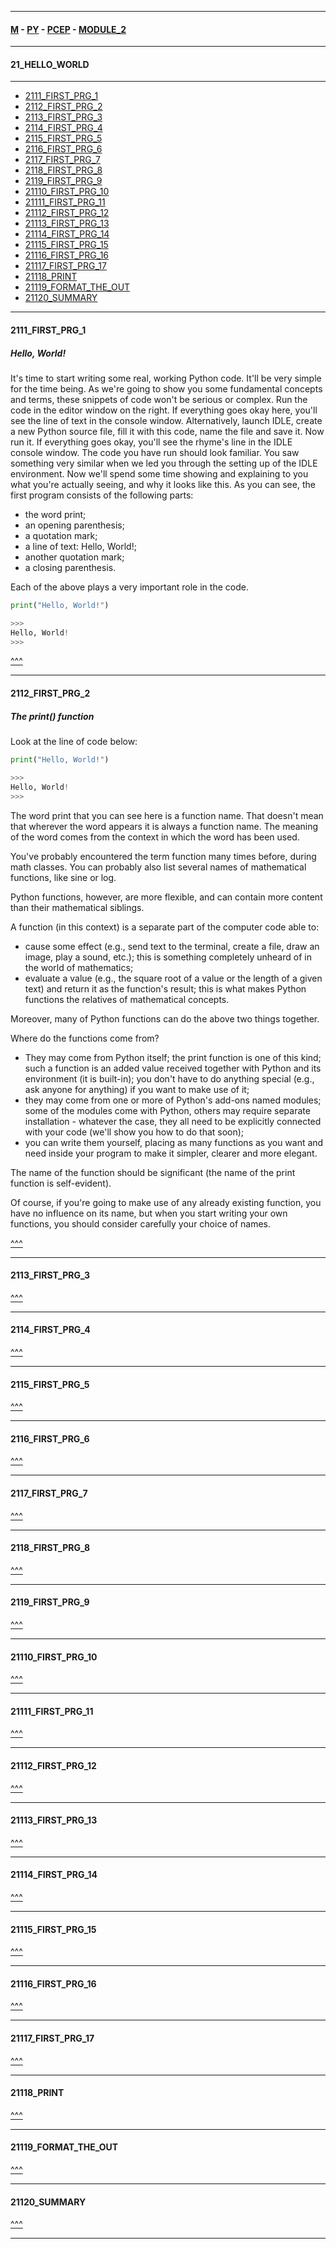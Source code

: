 
---

#### [M](https://github.com/ttltrk/TTT/blob/master/menu.md) - [PY](https://github.com/ttltrk/TTT/blob/master/PY/PY.md) - [PCEP](https://github.com/ttltrk/TTT/blob/master/PY/PCEP/PCEP.md) - [MODULE_2](https://github.com/ttltrk/TTT/blob/master/PY/PCEP/MODULE_2/MODULE_2.md)

---

#### 21_HELLO_WORLD

---

* [2111_FIRST_PRG_1](#2111_FIRST_PRG_1)
* [2112_FIRST_PRG_2](#2112_FIRST_PRG_2)
* [2113_FIRST_PRG_3](#2113_FIRST_PRG_3)
* [2114_FIRST_PRG_4](#2114_FIRST_PRG_4)
* [2115_FIRST_PRG_5](#2115_FIRST_PRG_5)
* [2116_FIRST_PRG_6](#2116_FIRST_PRG_6)
* [2117_FIRST_PRG_7](#2117_FIRST_PRG_7)
* [2118_FIRST_PRG_8](#2118_FIRST_PRG_8)
* [2119_FIRST_PRG_9](#2119_FIRST_PRG_9)
* [21110_FIRST_PRG_10](#21110_FIRST_PRG_10)
* [21111_FIRST_PRG_11](#21111_FIRST_PRG_11)
* [21112_FIRST_PRG_12](#21112_FIRST_PRG_12)
* [21113_FIRST_PRG_13](#21113_FIRST_PRG_13)
* [21114_FIRST_PRG_14](#21114_FIRST_PRG_14)
* [21115_FIRST_PRG_15](#21115_FIRST_PRG_15)
* [21116_FIRST_PRG_16](#21116_FIRST_PRG_16)
* [21117_FIRST_PRG_17](#21117_FIRST_PRG_17)
* [21118_PRINT](#21118_PRINT)
* [21119_FORMAT_THE_OUT](#21119_FORMAT_THE_OUT)
* [21120_SUMMARY](#21120_SUMMARY)

---

#### 2111_FIRST_PRG_1

##### Hello, World!

It's time to start writing some real, working Python code. It'll be very simple for the time being.
As we're going to show you some fundamental concepts and terms, these snippets of code won't be serious or complex.
Run the code in the editor window on the right. If everything goes okay here, you'll see the line of text in the console window.
Alternatively, launch IDLE, create a new Python source file, fill it with this code, name the file and save it. Now run it. If everything goes okay, you'll see the rhyme's line in the IDLE console window. The code you have run should look familiar. You saw something very similar when we led you through the setting up of the IDLE environment.
Now we'll spend some time showing and explaining to you what you're actually seeing, and why it looks like this.
As you can see, the first program consists of the following parts:

- the word print;
- an opening parenthesis;
- a quotation mark;
- a line of text: Hello, World!;
- another quotation mark;
- a closing parenthesis.

Each of the above plays a very important role in the code.

```py
print("Hello, World!")

>>>
Hello, World!
>>>
```

[^^^](#21_HELLO_WORLD)

---

#### 2112_FIRST_PRG_2

##### The print() function

Look at the line of code below:

```py
print("Hello, World!")

>>>
Hello, World!
>>>
```

The word print that you can see here is a function name. That doesn't mean that wherever the word appears it is always a function name. The meaning of the word comes from the context in which the word has been used.

You've probably encountered the term function many times before, during math classes. You can probably also list several names of mathematical functions, like sine or log.

Python functions, however, are more flexible, and can contain more content than their mathematical siblings.

A function (in this context) is a separate part of the computer code able to:

- cause some effect (e.g., send text to the terminal, create a file, draw an image, play a sound, etc.); this is something completely unheard of in the world of mathematics;
- evaluate a value (e.g., the square root of a value or the length of a given text) and return it as the function's result; this is what makes Python functions the relatives of mathematical concepts.

Moreover, many of Python functions can do the above two things together.

Where do the functions come from?

- They may come from Python itself; the print function is one of this kind; such a function is an added value received together with Python and its environment (it is built-in); you don't have to do anything special (e.g., ask anyone for anything) if you want to make use of it;
- they may come from one or more of Python's add-ons named modules; some of the modules come with Python, others may require separate installation - whatever the case, they all need to be explicitly connected with your code (we'll show you how to do that soon);
- you can write them yourself, placing as many functions as you want and need inside your program to make it simpler, clearer and more elegant.

The name of the function should be significant (the name of the print function is self-evident).

Of course, if you're going to make use of any already existing function, you have no influence on its name, but when you start writing your own functions, you should consider carefully your choice of names.

[^^^](#21_HELLO_WORLD)

---

#### 2113_FIRST_PRG_3

[^^^](#21_HELLO_WORLD)

---

#### 2114_FIRST_PRG_4

[^^^](#21_HELLO_WORLD)

---

#### 2115_FIRST_PRG_5

[^^^](#21_HELLO_WORLD)

---

#### 2116_FIRST_PRG_6

[^^^](#21_HELLO_WORLD)

---

#### 2117_FIRST_PRG_7

[^^^](#21_HELLO_WORLD)

---

#### 2118_FIRST_PRG_8

[^^^](#21_HELLO_WORLD)

---

#### 2119_FIRST_PRG_9

[^^^](#21_HELLO_WORLD)

---

#### 21110_FIRST_PRG_10

[^^^](#21_HELLO_WORLD)

---

#### 21111_FIRST_PRG_11

[^^^](#21_HELLO_WORLD)

---

#### 21112_FIRST_PRG_12

[^^^](#21_HELLO_WORLD)

---

#### 21113_FIRST_PRG_13

[^^^](#21_HELLO_WORLD)

---

#### 21114_FIRST_PRG_14

[^^^](#21_HELLO_WORLD)

---

#### 21115_FIRST_PRG_15

[^^^](#21_HELLO_WORLD)

---

#### 21116_FIRST_PRG_16

[^^^](#21_HELLO_WORLD)

---

#### 21117_FIRST_PRG_17

[^^^](#21_HELLO_WORLD)

---

#### 21118_PRINT

[^^^](#21_HELLO_WORLD)

---

#### 21119_FORMAT_THE_OUT

[^^^](#21_HELLO_WORLD)

---

#### 21120_SUMMARY

[^^^](#21_HELLO_WORLD)

---
